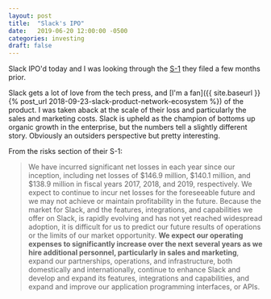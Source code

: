 ```yaml
---
layout: post
title:  "Slack's IPO"
date:   2019-06-20 12:00:00 -0500
categories: investing
draft: false
---
```


Slack IPO'd today and I was looking through the [S-1](https://sec.report/Document/0001628280-19-004786/) they filed a few months prior. 

Slack gets a lot of love from the tech press, and [I'm a fan]({{ site.baseurl }}{% post_url 2018-09-23-slack-product-network-ecosystem %}) of the product. I was taken aback at the scale of their loss and particularly the sales and marketing costs. Slack is upheld as the champion of bottoms up organic growth in the enterprise, but the numbers tell a slightly different story. Obviously an outsiders perspective but pretty interesting. 

From the risks section of their S-1:
> We have incurred significant net losses in each year since our inception, including net losses of $146.9 million, $140.1 million, and $138.9 million in fiscal years 2017, 2018, and 2019, respectively. We expect to continue to incur net losses for the foreseeable future and we may not achieve or maintain profitability in the future. Because the market for Slack, and the features, integrations, and capabilities we offer on Slack, is rapidly evolving and has not yet reached widespread adoption, it is difficult for us to predict our future results of operations or the limits of our market opportunity. **We expect our operating expenses to significantly increase over the next several years as we hire additional personnel, particularly in sales and marketing**, expand our partnerships, operations, and infrastructure, both domestically and internationally, continue to enhance Slack and develop and expand its features, integrations and capabilities, and expand and improve our application programming interfaces, or APIs. 